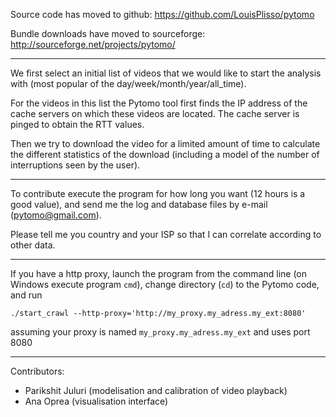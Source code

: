 Source code has moved to github: https://github.com/LouisPlisso/pytomo

Bundle downloads have moved to sourceforge: http://sourceforge.net/projects/pytomo/


---


We first select an initial list of videos that we would like to start the analysis with (most popular of the day/week/month/year/all\_time).

For the videos in this list the Pytomo tool first finds the IP address of the cache servers on which these videos are located. The cache server is pinged to obtain the RTT values.

Then we try to download the video for a limited amount of time to calculate the different statistics of the download (including a model of the number of interruptions seen by the user).


---


To contribute execute the program for how long you want (12 hours is a good value), and send me the log and database files by e-mail (pytomo@gmail.com).

Please tell me you country and your ISP so that I can correlate according to other data.


---


If you have a http proxy, launch the program from the command line (on Windows execute program `cmd`), change directory (`cd`) to the Pytomo code, and run
```
./start_crawl --http-proxy='http://my_proxy.my_adress.my_ext:8080'
```
assuming your proxy is named `my_proxy.my_adress.my_ext` and uses port 8080


---


Contributors:

  * Parikshit Juluri (modelisation and calibration of video playback)
  * Ana Oprea (visualisation interface)